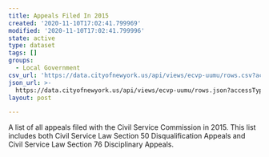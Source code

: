 ```yaml
---
title: Appeals Filed In 2015
created: '2020-11-10T17:02:41.799969'
modified: '2020-11-10T17:02:41.799996'
state: active
type: dataset
tags: []
groups:
  - Local Government
csv_url: 'https://data.cityofnewyork.us/api/views/ecvp-uumu/rows.csv?accessType=DOWNLOAD'
json_url: >-
  https://data.cityofnewyork.us/api/views/ecvp-uumu/rows.json?accessType=DOWNLOAD
layout: post

---
```

A list of all appeals filed with the Civil Service Commission in 2015.  This list includes both Civil Service Law Section 50 Disqualification Appeals and Civil Service Law Section 76 Disciplinary Appeals.
